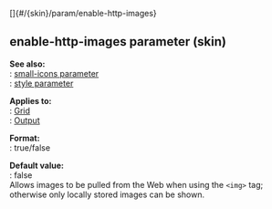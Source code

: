 []{#/{skin}/param/enable-http-images}    
## enable-http-images parameter (skin)    
**See also:**    
:   [small-icons parameter](ref/%7Bskin%7D/param/small-icons)    
:   [style parameter](ref/%7Bskin%7D/param/style)    
<!-- -->    
**Applies to:**    
:   [Grid](ref/%7Bskin%7D/control/grid)    
:   [Output](ref/%7Bskin%7D/control/output)    
<!-- -->    
**Format:**    
:   true/false    
<!-- -->    
**Default value:**    
:   false    
Allows images to be pulled from the Web when using the `<img>` tag;    
otherwise only locally stored images can be shown.  